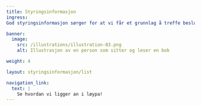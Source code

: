 ```yaml
---
title: Styringsinformasjon
ingress: 
God styringsinformasjon sørger for at vi får et grunnlag å treffe beslutninger på at vi tar informerte valg, trekker i samme retning og når målene på en effektiv måte. Målrettet resultatoppfølging forutsetter at vi kjenner tilstanden til avdelingen, og følger opp ved å gjøre tiltak og forbedringer som er nødvendige. Nedenfor status, statistikk og rapporteringer fra avdelingen. Og en oversikt over styringsstrukturen i avdelingen: beslutningsvei/eskalering, ulike laug og fora som vi har.

banner:
  image:
    src: /illustrations/illustration-03.png
    alt: Illustrasjon av en person som sitter og leser en bok

weight: 4

layout: styringsinformasjon/list

navigation_link:
  text: |
    Se hvordan vi ligger an i løypa!
---
```

